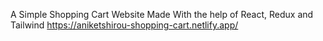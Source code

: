 A Simple Shopping Cart Website Made With the help of React, Redux and Tailwind
https://aniketshirou-shopping-cart.netlify.app/ 
